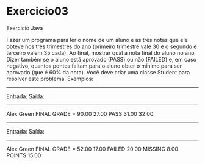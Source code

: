 # Exercicio03
Exercicio Java

Fazer um programa para ler o nome de um aluno e as três notas que ele obteve nos três trimestres do ano
(primeiro trimestre vale 30 e o segundo e terceiro valem 35 cada). Ao final, mostrar qual a nota final do aluno no
ano. Dizer também se o aluno está aprovado (PASS) ou não (FAILED) e, em caso negativo, quantos pontos faltam
para o aluno obter o mínimo para ser aprovado (que é 60% da nota). Você deve criar uma classe Student para
resolver este problema.
Exemplos:
************************************
Entrada:          Saída:
************************************
Alex Green       FINAL GRADE = 90.00
27.00            PASS
31.00
32.00
************************************

Entrada:         Saída:
************************************
Alex Green       FINAL GRADE = 52.00
17.00            FAILED
20.00            MISSING 8.00 POINTS
15.00




